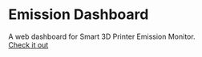 # Emission Dashboard
A web dashboard for Smart 3D Printer Emission Monitor.\
[Check it out](https://gary-peng.github.io/emission-dashboard)

